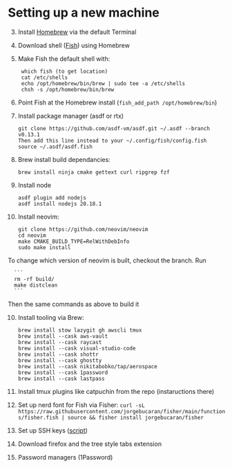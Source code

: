 # Setting up a new machine 


3. Install [Homebrew](https://brew.sh/) via the default Terminal 
4. Download shell ([Fish](https://fishshell.com/)) using Homebrew
5. Make Fish the default shell with:
   ```
    which fish (to get location)
    cat /etc/shells
    echo /opt/homebrew/bin/brew | sudo tee -a /etc/shells
    chsh -s /opt/homebrew/bin/brew
   ```
7. Point Fish at the Homebrew install (`fish_add_path /opt/homebrew/bin`)
8. Install package manager (asdf or rtx)
    ```
    git clone https://github.com/asdf-vm/asdf.git ~/.asdf --branch v0.13.1
    Then add this line instead to your ~/.config/fish/config.fish
    source ~/.asdf/asdf.fish
    ```
9. Brew install build dependancies:
    ```
    brew install ninja cmake gettext curl ripgrep fzf 
   ```

10. Install node
    ```
    asdf plugin add nodejs
    asdf install nodejs 20.18.1
    ```
9. Install neovim:
    ```
    git clone https://github.com/neovim/neovim
    cd neovim
    make CMAKE_BUILD_TYPE=RelWithDebInfo
    sudo make install
    ```

To change which version of neovim is built, checkout the branch. Run

      ```
      rm -rf build/
      make distclean
      ```
   Then the same commands as above to build it 

10. Install tooling via Brew:
    ```
    brew install stow lazygit gh awscli tmux
    brew install --cask aws-vault
    brew install --cask raycast
    brew install --cask visual-studio-code
    brew install --cask shottr
    brew install --cask ghostty
    brew install --cask nikitabobko/tap/aerospace
    brew install --cask 1password
    brew install --cask lastpass
    ```

11. Install tmux plugins like catpuchin from the repo (instaructions there)
    
11. Set up nerd font for Fish via Fisher: `curl -sL https://raw.githubusercontent.com/jorgebucaran/fisher/main/functions/fisher.fish | source && fisher install jorgebucaran/fisher`

    
11. Set up SSH keys ([script](https://github.com/josh-jacobsen/init/blob/main/setup_github_ssh.fish))

12. Download firefox and the tree style tabs extension
13. Password managers (1Password)



